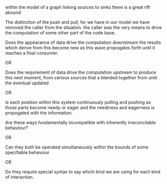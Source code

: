 
within the model of a graph linking sources to sinks there is a great rift abound

The distinction of the push and pull, for we have in our model we have removed the caller from the situation.
the caller was the very means to drive the computation of some other part of the code base.

Does the appearance of data drive the computation downstream the results which derive from this become new as this wave propogates forth until it reaches a final consumer.

OR

Does the requirement of data drive the computation upstream to produce this next moment, from various sources that a blended together from until the eventual updated

OR

Is each position within this system continuously pulling and pushing as those parts become needy or eager and the neediness and eagerness is propogated with the information.


Are these ways fundamentally incompatible with inherently irreconcilable behaviour?

OR

Can they both be operated simultaneously within the bounds of some specifiable behaviour

OR

Do they require special syntax to say which kind we are using for each kind of interaction.
